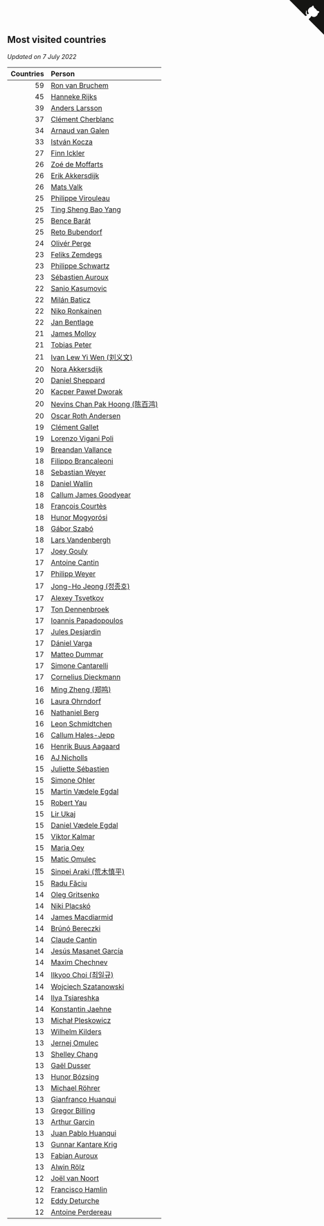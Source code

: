 ## Most visited countries

*Updated on  7 July 2022*

| Countries | Person |
| ---: | :--- |
| 59 | [Ron van Bruchem](https://www.worldcubeassociation.org/persons/2003BRUC01) |
| 45 | [Hanneke Rijks](https://www.worldcubeassociation.org/persons/2008RIJK01) |
| 39 | [Anders Larsson](https://www.worldcubeassociation.org/persons/2003LARS01) |
| 37 | [Clément Cherblanc](https://www.worldcubeassociation.org/persons/2014CHER05) |
| 34 | [Arnaud van Galen](https://www.worldcubeassociation.org/persons/2006GALE01) |
| 33 | [István Kocza](https://www.worldcubeassociation.org/persons/2005KOCZ01) |
| 27 | [Finn Ickler](https://www.worldcubeassociation.org/persons/2012ICKL01) |
| 26 | [Zoé de Moffarts](https://www.worldcubeassociation.org/persons/2010MOFF02) |
| 26 | [Erik Akkersdijk](https://www.worldcubeassociation.org/persons/2005AKKE01) |
| 26 | [Mats Valk](https://www.worldcubeassociation.org/persons/2007VALK01) |
| 25 | [Philippe Virouleau](https://www.worldcubeassociation.org/persons/2008VIRO01) |
| 25 | [Ting Sheng Bao Yang](https://www.worldcubeassociation.org/persons/2008BAOY01) |
| 25 | [Bence Barát](https://www.worldcubeassociation.org/persons/2008BARA01) |
| 25 | [Reto Bubendorf](https://www.worldcubeassociation.org/persons/2012BUBE01) |
| 24 | [Olivér Perge](https://www.worldcubeassociation.org/persons/2007PERG01) |
| 23 | [Feliks Zemdegs](https://www.worldcubeassociation.org/persons/2009ZEMD01) |
| 23 | [Philippe Schwartz](https://www.worldcubeassociation.org/persons/2018SCHW02) |
| 23 | [Sébastien Auroux](https://www.worldcubeassociation.org/persons/2008AURO01) |
| 22 | [Sanio Kasumovic](https://www.worldcubeassociation.org/persons/2009KASU01) |
| 22 | [Milán Baticz](https://www.worldcubeassociation.org/persons/2005BATI01) |
| 22 | [Niko Ronkainen](https://www.worldcubeassociation.org/persons/2010RONK01) |
| 22 | [Jan Bentlage](https://www.worldcubeassociation.org/persons/2010BENT01) |
| 21 | [James Molloy](https://www.worldcubeassociation.org/persons/2011MOLL01) |
| 21 | [Tobias Peter](https://www.worldcubeassociation.org/persons/2014PETE03) |
| 21 | [Ivan Lew Yi Wen (刘义文)](https://www.worldcubeassociation.org/persons/2012WENI01) |
| 20 | [Nora Akkersdijk](https://www.worldcubeassociation.org/persons/2009CHRI03) |
| 20 | [Daniel Sheppard](https://www.worldcubeassociation.org/persons/2009SHEP01) |
| 20 | [Kacper Paweł Dworak](https://www.worldcubeassociation.org/persons/2020DWOR01) |
| 20 | [Nevins Chan Pak Hoong (陈百鸿)](https://www.worldcubeassociation.org/persons/2010CHAN20) |
| 20 | [Oscar Roth Andersen](https://www.worldcubeassociation.org/persons/2008ANDE02) |
| 19 | [Clément Gallet](https://www.worldcubeassociation.org/persons/2004GALL02) |
| 19 | [Lorenzo Vigani Poli](https://www.worldcubeassociation.org/persons/2007POLI01) |
| 19 | [Breandan Vallance](https://www.worldcubeassociation.org/persons/2007VALL01) |
| 18 | [Filippo Brancaleoni](https://www.worldcubeassociation.org/persons/2008BRAN01) |
| 18 | [Sebastian Weyer](https://www.worldcubeassociation.org/persons/2010WEYE02) |
| 18 | [Daniel Wallin](https://www.worldcubeassociation.org/persons/2013WALL03) |
| 18 | [Callum James Goodyear](https://www.worldcubeassociation.org/persons/2012GOOD02) |
| 18 | [François Courtès](https://www.worldcubeassociation.org/persons/2008COUR01) |
| 18 | [Hunor Mogyorósi](https://www.worldcubeassociation.org/persons/2015MOGY01) |
| 18 | [Gábor Szabó](https://www.worldcubeassociation.org/persons/2005SZAB02) |
| 18 | [Lars Vandenbergh](https://www.worldcubeassociation.org/persons/2003VAND01) |
| 17 | [Joey Gouly](https://www.worldcubeassociation.org/persons/2007GOUL01) |
| 17 | [Antoine Cantin](https://www.worldcubeassociation.org/persons/2010CANT02) |
| 17 | [Philipp Weyer](https://www.worldcubeassociation.org/persons/2010WEYE01) |
| 17 | [Jong-Ho Jeong (정종호)](https://www.worldcubeassociation.org/persons/2008JONG03) |
| 17 | [Alexey Tsvetkov](https://www.worldcubeassociation.org/persons/2017TSVE02) |
| 17 | [Ton Dennenbroek](https://www.worldcubeassociation.org/persons/2003DENN01) |
| 17 | [Ioannis Papadopoulos](https://www.worldcubeassociation.org/persons/2013PAPA01) |
| 17 | [Jules Desjardin](https://www.worldcubeassociation.org/persons/2010DESJ01) |
| 17 | [Dániel Varga](https://www.worldcubeassociation.org/persons/2008VARG01) |
| 17 | [Matteo Dummar](https://www.worldcubeassociation.org/persons/2017DUMM01) |
| 17 | [Simone Cantarelli](https://www.worldcubeassociation.org/persons/2012CANT02) |
| 17 | [Cornelius Dieckmann](https://www.worldcubeassociation.org/persons/2009DIEC01) |
| 16 | [Ming Zheng (郑鸣)](https://www.worldcubeassociation.org/persons/2009ZHEN11) |
| 16 | [Laura Ohrndorf](https://www.worldcubeassociation.org/persons/2009OHRN01) |
| 16 | [Nathaniel Berg](https://www.worldcubeassociation.org/persons/2012BERG04) |
| 16 | [Leon Schmidtchen](https://www.worldcubeassociation.org/persons/2010SCHM01) |
| 16 | [Callum Hales-Jepp](https://www.worldcubeassociation.org/persons/2012HALE01) |
| 16 | [Henrik Buus Aagaard](https://www.worldcubeassociation.org/persons/2006BUUS01) |
| 16 | [AJ Nicholls](https://www.worldcubeassociation.org/persons/2015NICH04) |
| 15 | [Juliette Sébastien](https://www.worldcubeassociation.org/persons/2014SEBA01) |
| 15 | [Simone Ohler](https://www.worldcubeassociation.org/persons/2014OHLE01) |
| 15 | [Martin Vædele Egdal](https://www.worldcubeassociation.org/persons/2013EGDA02) |
| 15 | [Robert Yau](https://www.worldcubeassociation.org/persons/2009YAUR01) |
| 15 | [Lir Ukaj](https://www.worldcubeassociation.org/persons/2016UKAJ01) |
| 15 | [Daniel Vædele Egdal](https://www.worldcubeassociation.org/persons/2013EGDA01) |
| 15 | [Viktor Kalmar](https://www.worldcubeassociation.org/persons/2011KALM01) |
| 15 | [Maria Oey](https://www.worldcubeassociation.org/persons/2007OEYM01) |
| 15 | [Matic Omulec](https://www.worldcubeassociation.org/persons/2010OMUL02) |
| 15 | [Sinpei Araki (荒木慎平)](https://www.worldcubeassociation.org/persons/2006ARAK01) |
| 15 | [Radu Făciu](https://www.worldcubeassociation.org/persons/2009FACI01) |
| 14 | [Oleg Gritsenko](https://www.worldcubeassociation.org/persons/2011GRIT01) |
| 14 | [Niki Placskó](https://www.worldcubeassociation.org/persons/2008PLAC01) |
| 14 | [James Macdiarmid](https://www.worldcubeassociation.org/persons/2015MACD03) |
| 14 | [Brúnó Bereczki](https://www.worldcubeassociation.org/persons/2008BERE01) |
| 14 | [Claude Cantin](https://www.worldcubeassociation.org/persons/2012CANT01) |
| 14 | [Jesús Masanet García](https://www.worldcubeassociation.org/persons/2004MASA01) |
| 14 | [Maxim Chechnev](https://www.worldcubeassociation.org/persons/2011CHEC01) |
| 14 | [Ilkyoo Choi (최일규)](https://www.worldcubeassociation.org/persons/2008CHOI04) |
| 14 | [Wojciech Szatanowski](https://www.worldcubeassociation.org/persons/2011SZAT01) |
| 14 | [Ilya Tsiareshka](https://www.worldcubeassociation.org/persons/2012TERE01) |
| 14 | [Konstantin Jaehne](https://www.worldcubeassociation.org/persons/2015JAEH01) |
| 13 | [Michał Pleskowicz](https://www.worldcubeassociation.org/persons/2009PLES01) |
| 13 | [Wilhelm Kilders](https://www.worldcubeassociation.org/persons/2010KILD02) |
| 13 | [Jernej Omulec](https://www.worldcubeassociation.org/persons/2010OMUL01) |
| 13 | [Shelley Chang](https://www.worldcubeassociation.org/persons/2004CHAN04) |
| 13 | [Gaël Dusser](https://www.worldcubeassociation.org/persons/2007DUSS01) |
| 13 | [Hunor Bózsing](https://www.worldcubeassociation.org/persons/2009BOZS01) |
| 13 | [Michael Röhrer](https://www.worldcubeassociation.org/persons/2009ROHR01) |
| 13 | [Gianfranco Huanqui](https://www.worldcubeassociation.org/persons/2013HUAN29) |
| 13 | [Gregor Billing](https://www.worldcubeassociation.org/persons/2012BILL01) |
| 13 | [Arthur Garcin](https://www.worldcubeassociation.org/persons/2014GARC27) |
| 13 | [Juan Pablo Huanqui](https://www.worldcubeassociation.org/persons/2013HUAN30) |
| 13 | [Gunnar Kantare Krig](https://www.worldcubeassociation.org/persons/2004KRIG01) |
| 13 | [Fabian Auroux](https://www.worldcubeassociation.org/persons/2009AURO01) |
| 13 | [Alwin Rölz](https://www.worldcubeassociation.org/persons/2016ROLZ01) |
| 12 | [Joël van Noort](https://www.worldcubeassociation.org/persons/2004NOOR01) |
| 12 | [Francisco Hamlin](https://www.worldcubeassociation.org/persons/2012HAML01) |
| 12 | [Eddy Deturche](https://www.worldcubeassociation.org/persons/2014DETU01) |
| 12 | [Antoine Perdereau](https://www.worldcubeassociation.org/persons/2007PERD01) |


<a href="https://github.com/JustinTimeCuber/wca_statistics" class="github-corner" aria-label="View source on Github"><svg width="80" height="80" viewBox="0 0 250 250" style="fill:#151513; color:#fff; position: absolute; top: 0; border: 0; right: 0;" aria-hidden="true"><path d="M0,0 L115,115 L130,115 L142,142 L250,250 L250,0 Z"></path><path d="M128.3,109.0 C113.8,99.7 119.0,89.6 119.0,89.6 C122.0,82.7 120.5,78.6 120.5,78.6 C119.2,72.0 123.4,76.3 123.4,76.3 C127.3,80.9 125.5,87.3 125.5,87.3 C122.9,97.6 130.6,101.9 134.4,103.2" fill="currentColor" style="transform-origin: 130px 106px;" class="octo-arm"></path><path d="M115.0,115.0 C114.9,115.1 118.7,116.5 119.8,115.4 L133.7,101.6 C136.9,99.2 139.9,98.4 142.2,98.6 C133.8,88.0 127.5,74.4 143.8,58.0 C148.5,53.4 154.0,51.2 159.7,51.0 C160.3,49.4 163.2,43.6 171.4,40.1 C171.4,40.1 176.1,42.5 178.8,56.2 C183.1,58.6 187.2,61.8 190.9,65.4 C194.5,69.0 197.7,73.2 200.1,77.6 C213.8,80.2 216.3,84.9 216.3,84.9 C212.7,93.1 206.9,96.0 205.4,96.6 C205.1,102.4 203.0,107.8 198.3,112.5 C181.9,128.9 168.3,122.5 157.7,114.1 C157.9,116.9 156.7,120.9 152.7,124.9 L141.0,136.5 C139.8,137.7 141.6,141.9 141.8,141.8 Z" fill="currentColor" class="octo-body"></path></svg></a><style>.github-corner:hover .octo-arm{animation:octocat-wave 560ms ease-in-out}@keyframes octocat-wave{0%,100%{transform:rotate(0)}20%,60%{transform:rotate(-25deg)}40%,80%{transform:rotate(10deg)}}@media (max-width:500px){.github-corner:hover .octo-arm{animation:none}.github-corner .octo-arm{animation:octocat-wave 560ms ease-in-out}}</style>
